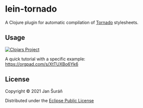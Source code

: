# lein-tornado

A Clojure plugin for automatic compilation of [Tornado](https://github.com/JanSuran03/tornado) stylesheets.

## Usage


[![Clojars Project](https://img.shields.io/clojars/v/org.clojars.jansuran03/lein-tornado.svg)](https://clojars.org/org.clojars.jansuran03/lein-tornado)


A quick tutorial with a specific example: https://orgpad.com/s/XtTUXBo6Yk6

## License

Copyright © 2021 Jan Šuráň

Distributed under the [Eclipse Public License](#http://www.eclipse.org/legal/epl-2.0.)